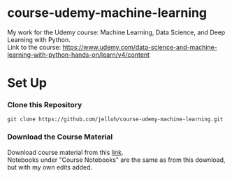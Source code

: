 # course-udemy-machine-learning
My work for the Udemy course: Machine Learning, Data Science, and Deep Learning with Python.  
Link to the course: https://www.udemy.com/data-science-and-machine-learning-with-python-hands-on/learn/v4/content
  
# Set Up
### Clone this Repository
```git clone https://github.com/jelloh/course-udemy-machine-learning.git```  
### Download the Course Material  
Download course material from this [link](https://sundog-education.com/datascience/).  
Notebooks under "Course Notebooks" are the same as from this download, but with my own edits added.
